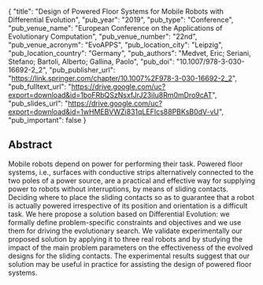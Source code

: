 {
  "title": "Design of Powered Floor Systems for Mobile Robots with Differential Evolution",
  "pub_year": "2019",
  "pub_type": "Conference",
  "pub_venue_name": "European Conference on the Applications of Evolutionary Computation",
  "pub_venue_number": "22nd",
  "pub_venue_acronym": "EvoAPPS",
  "pub_location_city": "Leipzig",
  "pub_location_country": "Germany",
  "pub_authors": "Medvet, Eric; Seriani, Stefano; Bartoli, Alberto; Gallina, Paolo",
  "pub_doi": "10.1007/978-3-030-16692-2_2",
  "pub_publisher_url": "https://link.springer.com/chapter/10.1007%2F978-3-030-16692-2_2",
  "pub_fulltext_url": "https://drive.google.com/uc?export=download&id=1boFRbQSzNsxfJrJ23iIu8Rm0mDro9cAT",
  "pub_slides_url": "https://drive.google.com/uc?export=download&id=1wHMEBVWZi831qLEFIcs88PBKsB0dV-vU",
  "pub_important": false
}

## Abstract
Mobile robots depend on power for performing their task. Powered floor systems, i.e., surfaces with conductive strips alternatively connected to the two poles of a power source, are a practical and effective way for supplying power to robots without interruptions, by means of sliding contacts. Deciding where to place the sliding contacts so as to guarantee that a robot is actually powered irrespective of its position and orientation is a difficult task. We here propose a solution based on Differential Evolution: we formally define problem-specific constraints and objectives and we use them for driving the evolutionary search. We validate experimentally our proposed solution by applying it to three real robots and by studying the impact of the main problem parameters on the effectiveness of the evolved designs for the sliding contacts. The experimental results suggest that our solution may be useful in practice for assisting the design of powered floor systems.
